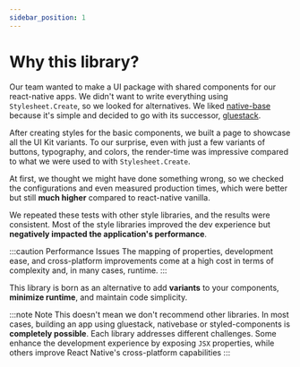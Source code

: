```yaml
---
sidebar_position: 1
---
```


# Why this library?

Our team wanted to make a UI package with shared components for our react-native apps. We didn't want to write everything using `Stylesheet.Create`, so we looked for alternatives. We liked [native-base](https://nativebase.io) because it's simple and decided to go with its successor, [gluestack](https://gluestack.io/).

After creating styles for the basic components, we built a page to showcase all the UI Kit variants.
To our surprise, even with just a few variants of buttons, typography, and colors, the render-time was impressive compared to what we were used to with `Stylesheet.Create`.

At first, we thought we might have done something wrong, so we checked the configurations and even measured production times, which were better but still **much higher** compared to react-native vanilla.

We repeated these tests with other style libraries, and the results were consistent. Most of the style libraries improved the dev experience but **negatively impacted the application's performance**.

:::caution Performance Issues
The mapping of properties, development ease, and cross-platform improvements come at a high cost in terms of complexity and, in many cases, runtime.
:::

This library is born as an alternative to add **variants** to your components, **minimize runtime**, and maintain code simplicity.

:::note Note
This doesn't mean we don't recommend other libraries. In most cases, building an app using gluestack, nativebase or styled-components is **completely possible**.
Each library addresses different challenges. Some enhance the development experience by exposing `JSX` properties, while others improve React Native's cross-platform capabilities
:::
